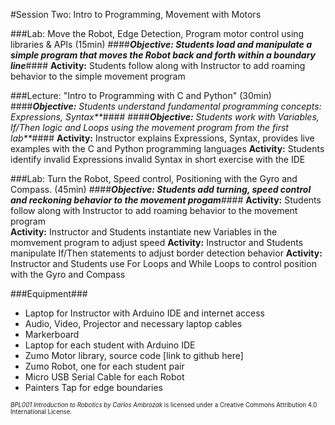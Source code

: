 #Session Two: Intro to Programming, Movement with Motors

###Lab: Move the Robot, Edge Detection, Program motor control using libraries & APIs (15min)
####_**Objective: Students load and manipulate a simple program that moves the Robot
back and forth within a boundary line**_####
**Activity:** Students follow along with Instructor to add roaming behavior to the simple movement program<br>

###Lecture: "Intro to Programming with C and Python" (30min)
####_**Objective:** Students understand fundamental programming concepts: Expressions, Syntax**_####
####_**Objective:** Students work with Variables, If/Then logic and Loops using the movement program from the first lab**_####
**Activity:** Instructor explains Expressions, Syntax, provides live examples with the C and Python programming languages
**Activity:** Students identify invalid Expressions invalid Syntax in short exercise with the IDE

###Lab: Turn the Robot, Speed control, Positioning with the Gyro and Compass. (45min)
####_**Objective: Students add turning, speed control and reckoning behavior to the movement progam**_####
**Activity:** Students follow along with Instructor to add roaming behavior to the movement program<br>
**Activity:** Instructor and Students instantiate new Variables in the momvement program to adjust speed 
**Activity:** Instructor and Students manipulate If/Then statements to adjust border detection behavior
**Activity:** Instructor and Students use For Loops and While Loops to control position with the Gyro and Compass

###Equipment###
* Laptop for Instructor with Arduino IDE and internet access
* Audio, Video, Projector and necessary laptop cables
* Markerboard
* Laptop for each student with Arduino IDE
* Zumo Motor library, source code [link to github here]
* Zumo Robot, one for each student pair
* Micro USB Serial Cable for each Robot
* Painters Tap for edge boundaries

<sup><sub>*BPL001 Introduction to Robotics by Carlos Ambrozak* is licensed under a Creative Commons Attribution 4.0 International License.</sub></sup>
